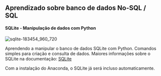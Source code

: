 ## Aprendizado sobre banco de dados No-SQL / SQL

#### SQLite - Manipulação de dados com Python

![sqlite-183454_960_720](https://user-images.githubusercontent.com/15157510/68634311-c3559d80-04d3-11ea-9694-8350b4269050.png)

Aprendendo a manipular o banco de dados SQLite com Python. Comandos simples para criação e consulta de dados.
Maiores informações sobre o SQLite na documentação: <a href="https://sqlite.org/docs.html">SQLite</a>

Com a instalação do Anaconda, o SQLite já será incluso automaticamente.





